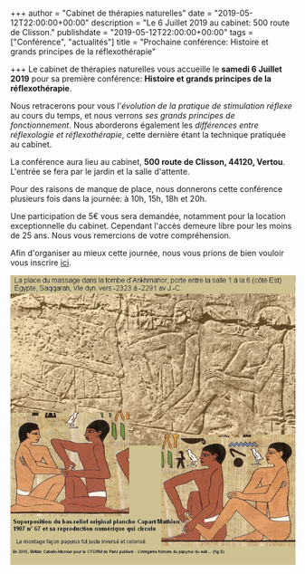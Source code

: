 +++
author = "Cabinet de thérapies naturelles"
date = "2019-05-12T22:00:00+00:00"
description = "Le 6 Juillet 2019 au cabinet: 500 route de Clisson."
publishdate = "2019-05-12T22:00:00+00:00"
tags = ["Conférence", "actualités"]
title = "Prochaine conférence: Histoire et grands principes de la réflexothérapie"

+++
Le cabinet de thérapies naturelles vous accueille le **samedi 6 Juillet 2019** pour sa première conférence: **Histoire et grands principes de la réflexothérapie**.

Nous retracerons pour vous l'_évolution de la pratique de stimulation réflexe_ au cours du temps, et nous verrons _ses grands principes de fonctionnement_. Nous aborderons également les _différences entre réflexologie et réflexothérapie_, cette dernière étant la technique pratiquée au cabinet.

La conférence aura lieu au cabinet, **500 route de Clisson, 44120, Vertou**. L'entrée se fera par le jardin et la salle d'attente.

Pour des raisons de manque de place, nous donnerons cette conférence plusieurs fois dans la journée: à 10h, 15h, 18h et 20h.

Une participation de 5€ vous sera demandée, notamment pour la location exceptionnelle du cabinet. Cependant l'accès demeure libre pour les moins de 25 ans. Nous vous remercions de votre compréhension.

Afin d'organiser au mieux cette journée, nous vous prions de bien vouloir vous inscrire [ici](https://docs.google.com/forms/d/e/1FAIpQLSdvejOSFSIJom5e2hxWPSgHwE_B7Xu6EjEenPVbuxJqRwCcyg/viewform?usp=sf_link). 

![](/L-intrigante-histoire-du-papyrus-du-web-Ankhmahor-Superposition-bas-relief-papyrus.jpg)